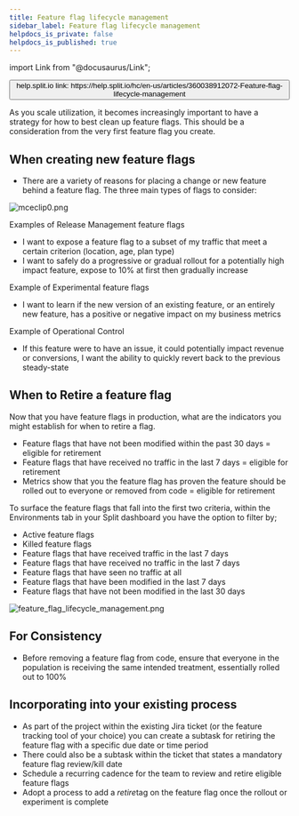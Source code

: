 ```yaml
---
title: Feature flag lifecycle management
sidebar_label: Feature flag lifecycle management
helpdocs_is_private: false
helpdocs_is_published: true
---
```


import Link from "@docusaurus/Link";

<p>
  <button style={{borderRadius:'8px', border:'1px', fontFamily:'Courier New', fontWeight:'800', textAlign:'left'}}> help.split.io link: https://help.split.io/hc/en-us/articles/360038912072-Feature-flag-lifecycle-management </button>
</p>

<p>
  As you scale utilization, it becomes increasingly important to have a strategy
  for how to best clean up feature flags. This should be a consideration
  from the very first feature flag you create.
</p>

## When creating new feature flags

<ul>
  <li>
    There are a variety of reasons for placing a change or new feature behind
    a feature flag. The three main types of flags to consider:
  </li>
</ul>
<p class="wysiwyg-text-align-center">
  <img src="https://help.split.io/hc/article_attachments/360055335391" alt="mceclip0.png" />
</p>
<p>Examples of Release Management feature flags</p>
<ul>
  <li>
    I want to expose a feature flag to a subset of my traffic that meet a certain
    criterion (location, age, plan type)
  </li>
  <li>
    I want to safely do a progressive or gradual rollout for a potentially high
    impact feature, expose to 10% at first then gradually increase
  </li>
</ul>
<p>Example of Experimental feature flags</p>
<ul>
  <li>
    I want to learn if the new version of an existing feature, or an entirely
    new feature, has a positive or negative impact on my business metrics
  </li>
</ul>
<p>Example of Operational Control</p>
<ul>
  <li>
    If this feature were to have an issue, it could potentially impact revenue
    or conversions, I want the ability to quickly revert back to the previous
    steady-state
  </li>
</ul>

## When to Retire a feature flag

<p>
  <span class="il">Now that you have feature flags in production, what are the indicators you might establish for when to retire a flag.</span>
</p>
<ul>
  <li>
    Feature flags that have not been modified within the past 30 days = eligible
    for retirement
  </li>
  <li>
    Feature flags that have received no traffic in the last 7 days = eligible
    for retirement
  </li>
  <li>
    Metrics show that you the feature flag has proven the feature should be rolled
    out to everyone or removed from code = eligible for retirement
  </li>
</ul>
<p>
  To surface the feature flags that fall into the first two criteria, within the
  Environments tab in your Split dashboard you have the option to filter by;
</p>
<ul>
  <li>Active feature flags</li>
  <li>Killed feature flags</li>
  <li>
    Feature flags that have received traffic in the last 7 days
  </li>
  <li>
    Feature flags that have received no traffic in the last 7 days
  </li>
  <li>Feature flags that have seen no traffic at all</li>
  <li>
    Feature flags that have been modified in the last 7 days
  </li>
  <li>
    Feature flags that have not been modified in the last 30 days
  </li>
</ul>
<p>
  <img src="https://help.split.io/hc/article_attachments/30833457109645" alt="feature_flag_lifecycle_management.png" />
</p>

## For Consistency

<ul>
  <li>
    <span>Before removing a feature flag from code, ensure that everyone in the population is receiving the same intended treatment, essentially rolled out to 100%</span>
  </li>
</ul>

## Incorporating into your existing process

<div>
  <ul>
    <li>
      As part of the project within the existing Jira ticket (or the feature
      tracking tool of your choice) you can create a subtask for retiring the
      feature flag with a specific due date or time period
    </li>
    <li>
      There could also be a subtask within the ticket that states a mandatory
      feature flag review/kill date
    </li>
    <li>
      Schedule a recurring cadence for the team to review and retire eligible
      feature flags
    </li>
    <li>
      Adopt a process to add a <em>retire</em>tag on the feature flag
      once the rollout or experiment is complete
    </li>
  </ul>
</div>